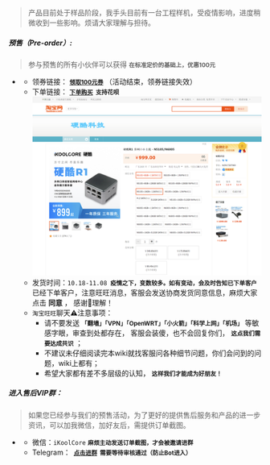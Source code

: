 > 产品目前处于样品阶段，我手头目前有一台工程样机，受疫情影响，进度稍微收到一些影响。烦请大家理解与担待。

##### 预售（Pre-order）:

> 参与预售的所有小伙伴可以获得  <small> **在标准定价的基础上，优惠100元** </small> 

- - 领券链接： **<small>[领取100元券](https://taoquan.taobao.com/coupon/unify_apply.htm?sellerId=2208215115814&activityId=d6b15f401c6c440ea4ae3a79f1cd3a3d)</small>**  （活动结束，领券链接失效）
  - 下单链接： **<small>[下单购买](https://item.taobao.com/item.htm?ft=t&id=682025492099)  支持花呗</small>**
    ![](..\images\pre_order.png)
  - 发货时间：`10.18-11.08` **<small> 疫情之下，变数较多。如有变动，会及时告知已下单客户</small>** <br>已经下单客户，注意旺旺消息，客服会发送协商发货同意信息，麻烦大家点击 **同意** ， 感谢🙏理解！
  - `淘宝旺旺`聊天⚠️注意事项：
    - 请不要发送 **<small>「翻墙」「VPN」「OpenWRT」「小火箭」「科学上网」「机场」</small>** 等敏感字眼，审查到处都存在，
      客服会装傻，也不会回复你们， **<small>这点我们需要达成共识</small>** ；
    - 不建议未仔细阅读完本wiki就找客服问各种细节问题，你们会问到的问题，wiki上都有；
    - 希望大家都有差不多层级的认知， **<small>这样我们才能成为好朋友！</small>**



##### 进入售后VIP群：

> 如果您已经参与我们的预售活动，为了更好的提供售后服务和产品的进一步资讯，可以加我微信，加好友后，需提供订单截图。

- - 微信：`iKoolCore` **<small> 麻烦主动发送订单截图，才会被邀请进群</small>**
  - Telegram： **<small> [点击进群](https://t.me/+5DJxkY8ZB-kzNzRl)  需要等待审核通过（防止Bot进入）</small>**

